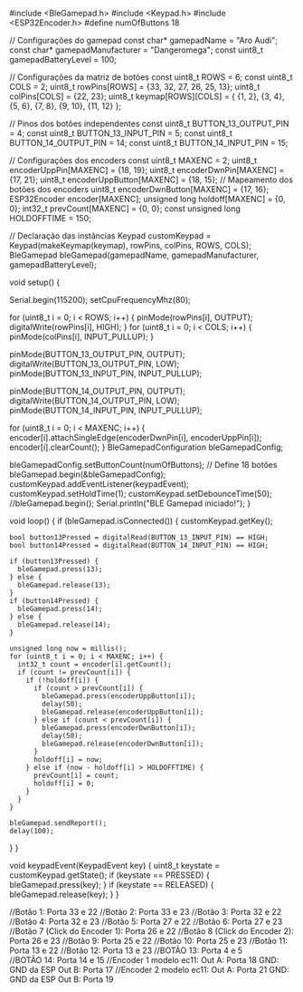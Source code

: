#include <BleGamepad.h>
#include <Keypad.h>
#include <ESP32Encoder.h>
#define numOfButtons 18


// Configurações do gamepad
const char* gamepadName = "Aro Audi";
const char* gamepadManufacturer = "Dangeromega";
const uint8_t gamepadBatteryLevel = 100;

// Configurações da matriz de botões
const uint8_t ROWS = 6;
const uint8_t COLS = 2;
uint8_t rowPins[ROWS] = {33, 32, 27, 26, 25, 13};
uint8_t colPins[COLS] = {22, 23};
uint8_t keymap[ROWS][COLS] = {
  {1, 2}, {3, 4}, {5, 6}, {7, 8}, {9, 10}, {11, 12}
};

// Pinos dos botões independentes
const uint8_t BUTTON_13_OUTPUT_PIN = 4;
const uint8_t BUTTON_13_INPUT_PIN = 5;
const uint8_t BUTTON_14_OUTPUT_PIN = 14;
const uint8_t BUTTON_14_INPUT_PIN = 15;

// Configurações dos encoders
const uint8_t MAXENC = 2;
uint8_t encoderUppPin[MAXENC] = {18, 19};
uint8_t encoderDwnPin[MAXENC] = {17, 21};
uint8_t encoderUppButton[MAXENC] = {18, 15}; // Mapeamento dos botões dos encoders
uint8_t encoderDwnButton[MAXENC] = {17, 16};
ESP32Encoder encoder[MAXENC];
unsigned long holdoff[MAXENC] = {0, 0};
int32_t prevCount[MAXENC] = {0, 0};
const unsigned long HOLDOFFTIME = 150;

// Declaração das instâncias
Keypad customKeypad = Keypad(makeKeymap(keymap), rowPins, colPins, ROWS, COLS);
BleGamepad bleGamepad(gamepadName, gamepadManufacturer, gamepadBatteryLevel);

void setup() {
  
  Serial.begin(115200);
  setCpuFrequencyMhz(80);
  
  

  for (uint8_t i = 0; i < ROWS; i++) {
    pinMode(rowPins[i], OUTPUT);
    digitalWrite(rowPins[i], HIGH);
  }
  for (uint8_t i = 0; i < COLS; i++) {
    pinMode(colPins[i], INPUT_PULLUP);
  }

  pinMode(BUTTON_13_OUTPUT_PIN, OUTPUT);
  digitalWrite(BUTTON_13_OUTPUT_PIN, LOW);
  pinMode(BUTTON_13_INPUT_PIN, INPUT_PULLUP);

  pinMode(BUTTON_14_OUTPUT_PIN, OUTPUT);
  digitalWrite(BUTTON_14_OUTPUT_PIN, LOW);
  pinMode(BUTTON_14_INPUT_PIN, INPUT_PULLUP);

  for (uint8_t i = 0; i < MAXENC; i++) {
    encoder[i].attachSingleEdge(encoderDwnPin[i], encoderUppPin[i]);
    encoder[i].clearCount();
  }
BleGamepadConfiguration bleGamepadConfig;

bleGamepadConfig.setButtonCount(numOfButtons);  // Define 18 botões
bleGamepad.begin(&bleGamepadConfig);
  customKeypad.addEventListener(keypadEvent);
  customKeypad.setHoldTime(1);
  customKeypad.setDebounceTime(50);
  //bleGamepad.begin();
  Serial.println("BLE Gamepad iniciado!");
}

void loop() {
  if (bleGamepad.isConnected()) {
    customKeypad.getKey();

    bool button13Pressed = digitalRead(BUTTON_13_INPUT_PIN) == HIGH;
    bool button14Pressed = digitalRead(BUTTON_14_INPUT_PIN) == HIGH;

    if (button13Pressed) {
      bleGamepad.press(13);
    } else {
      bleGamepad.release(13);
    }
    if (button14Pressed) {
      bleGamepad.press(14);
    } else {
      bleGamepad.release(14);
    }

    unsigned long now = millis();
    for (uint8_t i = 0; i < MAXENC; i++) {
      int32_t count = encoder[i].getCount();
      if (count != prevCount[i]) {
        if (!holdoff[i]) {
          if (count > prevCount[i]) {
            bleGamepad.press(encoderUppButton[i]);
            delay(50);
            bleGamepad.release(encoderUppButton[i]);
          } else if (count < prevCount[i]) {
            bleGamepad.press(encoderDwnButton[i]);
            delay(50);
            bleGamepad.release(encoderDwnButton[i]);
          }
          holdoff[i] = now;
        } else if (now - holdoff[i] > HOLDOFFTIME) {
          prevCount[i] = count;
          holdoff[i] = 0;
        }
      }
    }

    bleGamepad.sendReport();
    delay(100);
  }
}

void keypadEvent(KeypadEvent key) {
  uint8_t keystate = customKeypad.getState();
  if (keystate == PRESSED) {
    bleGamepad.press(key);
  }
  if (keystate == RELEASED) {
    bleGamepad.release(key);
  }
}

//Botão 1: Porta 33 e 22 
//Botão 2: Porta 33 e 23 
//Botão 3: Porta 32 e 22 
//Botão 4: Porta 32 e 23 
//Botão 5: Porta 27 e 22 
//Botão 6: Porta 27 e 23 
//Botão 7 (Click do Encoder 1): Porta 26 e 22 
//Botão 8 (Click do Encoder 2): Porta 26 e 23 
//Botão 9: Porta 25 e 22 
//Botão 10: Porta 25 e 23 
//Botão 11: Porta 13 e 22 
//Botão 12: Porta 13 e 23 
//BOTÃO 13: Porta 4 e 5  
//BOTÃO 14: Porta 14 e 15 
//Encoder 1 modelo ec11: Out A: Porta 18 GND: GND da ESP Out B: Porta 17 
//Encoder 2 modelo ec11: Out A: Porta 21 GND: GND da ESP Out B: Porta 19

